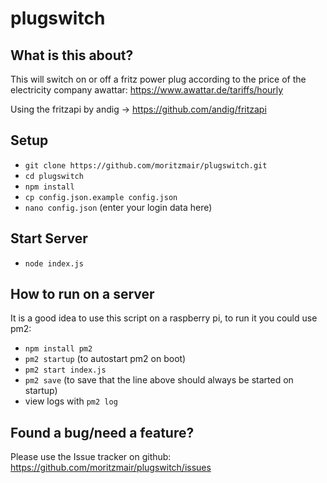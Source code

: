 # plugswitch

## What is this about?

This will switch on or off a fritz power plug according to the price of the electricity company awattar: https://www.awattar.de/tariffs/hourly

Using the fritzapi by andig -> https://github.com/andig/fritzapi

## Setup
* ```git clone https://github.com/moritzmair/plugswitch.git```
* ```cd plugswitch```
* ```npm install```
* ```cp config.json.example config.json```
* ```nano config.json``` (enter your login data here)

## Start Server
* ```node index.js```

## How to run on a server
It is a good idea to use this script on a raspberry pi, to run it you could use pm2:
* ```npm install pm2```
* ```pm2 startup``` (to autostart pm2 on boot)
* ```pm2 start index.js```
* ```pm2 save``` (to save that the line above should always be started on startup)
* view logs with ```pm2 log```

## Found a bug/need a feature?
Please use the Issue tracker on github: https://github.com/moritzmair/plugswitch/issues